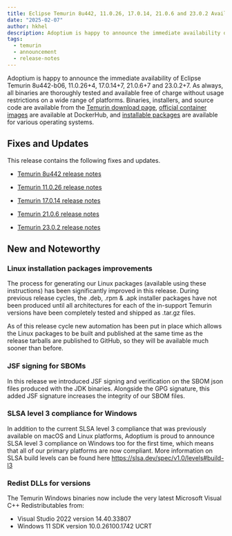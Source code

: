 ```yaml
---
title: Eclipse Temurin 8u442, 11.0.26, 17.0.14, 21.0.6 and 23.0.2 Available
date: "2025-02-07"
author: hkhel
description: Adoptium is happy to announce the immediate availability of Eclipse Temurin 8u442, 11.0.26, 17.0.14, 21.0.6 and 23.0.2. As always, all binaries are thoroughly tested and available free of charge without usage restrictions on a wide range of platforms.
tags:
  - temurin
  - announcement
  - release-notes
---
```


Adoptium is happy to announce the immediate availability of Eclipse Temurin 8u442-b06, 11.0.26+4, 17.0.14+7, 21.0.6+7 and 23.0.2+7. As always, all binaries are thoroughly tested and available free of charge without usage restrictions on a wide range of platforms. Binaries, installers, and source code are available from the [Temurin download page](https://adoptium.net/temurin/releases), [official container images](https://hub.docker.com/_/eclipse-temurin) are available at DockerHub, and [installable packages](https://adoptium.net/installation/) are available for various operating systems.

## Fixes and Updates

This release contains the following fixes and updates.

* [Temurin 8u442 release notes](https://adoptium.net/temurin/release-notes/?version=jdk8u442-b06)

* [Temurin 11.0.26 release notes](https://adoptium.net/temurin/release-notes/?version=jdk-11.0.26+4)

* [Temurin 17.0.14 release notes](https://adoptium.net/temurin/release-notes/?version=jdk-17.0.14+7)

* [Temurin 21.0.6 release notes](https://adoptium.net/temurin/release-notes/?version=jdk-21.0.6+7)

* [Temurin 23.0.2 release notes](https://adoptium.net/temurin/release-notes/?version=jdk-23.0.2+7)

## New and Noteworthy

### Linux installation packages improvements

The process for generating our Linux packages (available using these instructions) has been significantly improved in this release. During previous release cycles, the .deb, .rpm & .apk installer packages have not been produced until all architectures for each of the in-support Temurin versions have been completely tested and shipped as .tar.gz files.

As of this release cycle new automation has been put in place which allows the Linux packages to be built and published at the same time as the release tarballs are published to GitHub, so they will be available much sooner than before.

### JSF signing for SBOMs

In this release we introduced JSF signing and verification on the SBOM json files produced with the JDK binaries. Alongside the GPG signature, this added JSF signature increases the integrity of our SBOM files.

### SLSA level 3 compliance for Windows

In addition to the current SLSA level 3 compliance that was previously available on macOS and Linux platforms, Adoptium is proud to announce SLSA level 3 compliance on Windows too for the first time, which means that all of our primary platforms are now compliant. More information on SLSA build levels can be found here https://slsa.dev/spec/v1.0/levels#build-l3

### Redist DLLs for versions

The Temurin Windows binaries now include the very latest Microsoft Visual C++ Redistributables from:

* Visual Studio 2022 version 14.40.33807
* Windows 11 SDK version 10.0.26100.1742 UCRT
